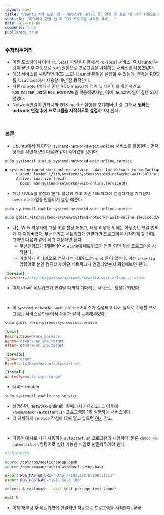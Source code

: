 ```yaml
---
layout: post
title: "Ubuntu 시작 프로그램 - network (WiFi 등) 연결 후 프로그램 시작 (ROS로 로봇 자동 시작)"
subtitle: "라우터에 연결 된 후 ROS 프로그램 시작을 위해..."
date: 2024-01-06
comments: true
published: true
---
```


### 주저리주저리
+ [이전 포스팅]({{site.url}}/2023/12/14/ubuntu_startup_Jetson_Fan_ROS.html)에서 이미 `rc.local` 파일을 이용해서 `rc-local` 서비스, 즉 Ubuntu 부팅이 끝난 후 자동으로 root 권한으로 프로그램을 시작하는 서비스를 사용했었다.
+ 해당 서비스를 사용하면 ROS 노드나 launch파일을 실행할 수 있는데, 문제는 ROS를 `localhost`에서 사용할 때만 잘 동작한다.
+ 다른 remote PC에서 같은 ROS master에 접속 및 데이터를 확인하려고 `ROS_MASTER_URI`와 `ROS_HOSTNAME`을 이용해봤지만, 아예 launch파일이 실행 되지 않았다.
+ Network연결이 안되니까 ROS master 실행을 포기해버린 것. 그래서 **원하는 network 연결 후에 프로그램을 시작하도록 설정**하고자 한다.

<br>

### 본론
+ Ubuntu에서 제공하는 `systemd-networkd-wait-online` 서비스를 활용한다. 먼저 상태를 확인해보면 다음과 같이 죽어있을 것이다.

```bash
sudo systemctl status systemd-networkd-wait-online.service 

● systemd-networkd-wait-online.service - Wait for Network to be Configured
     Loaded: loaded (/lib/systemd/system/systemd-networkd-wait-online.service; disabled; vendor pres>
     Active: inactive (dead)
       Docs: man:systemd-networkd-wait-online.service(8)

```

+ 해당 서비스를 활성화 한다. 활성화 하고 어떤 네트워크에 연결되기를 기다릴지 `override` 파일을 만들어서 설정 해준다.

```bash
sudo systemctl enable systemd-networkd-wait-online.service

sudo gedit /etc/systemd/system/systemd-networkd-wait-online.service.d/override.conf
```

+ 나는 WiFi 라우터에 고정 IP를 할당 해놓고, 해당 라우터 외에는 아무것도 연결 안되게 다 지워버렸다. 무선랜카드 네트워크가 연결되면 프로그램을 시작하게 할 건데, 그러면 다음과 같이 적고 저장하면 된다.
    + 무선랜카드가 1개뿐이어서 `wlan0`에 네트워크가 연결 되면 항상 프로그램을 시작한다.
    + 비슷하게 이더넷으로 연결되는 네트워크는 `eno1` 등이 있는데, 이는 `ifconfig` 명령어로 본인 컴퓨터에 어떤 네트워크가 연결되었는지 확인해보면 된다.

```ini
[Service]
ExecStart=/usr/lib/systemd/systemd-networkd-wait-online -i wlan0
```

+ 이제 `wlan0` 네트워크가 연결될 때까지 기다리는 서비스는 생성이 되었다.

<br>

+ 이 `systemd-networkd-wait-online` 서비스가 실행되고 나서 실제로 수행할 프로그램도 서비스로 만들어서 다음과 같이 등록해주었다.

```bash
sudo gedit /etc/systemd/system/ros.service
```

```ini
[Unit]
Description=Drone Service
Wants=network-online.target
After=network-online.target

[Service]
Type=oneshot
ExecStart=/home/mason/autostart.sh

[Install]
WantedBy=multi-user.target
```

+ 서비스 enable

```bash
sudo systemctl enable ros.service
```

+ 설명하면, network-online이 될때까지 기다리고, 그 이후에 `/home/mason/autostart.sh` 프로그램을 1회 실행하는 서비스이다.
+ 더 자세하게 `service` 작성에 대해 알고 싶으면 [여기](https://manpages.ubuntu.com/manpages/focal/en/man5/systemd.service.5.html) 참고

<br>

+ 다음은 예시로 내가 사용하는 `autostart.sh` 프로그램의 내용이다. 물론 `chmod +x autostart.sh` 명령어로 실행 가능한 파일로 만들어두어야 한다.

```bash
#!/bin/bash

source /opt/ros/noetic/setup.bash
source /home/mason/catkin_ws/devel.setup.bash

export ROS_MASTER_URI="http://192.168.0.100:11311"
export ROS_HOSTNAME="192.168.0.100"

roscore & roslaunch --wait test_package test.launch

exit 0
```

+ 이제 재부팅 후 네트워크에 연결되면 자동으로 프로그램을 시작한다. 굳굳